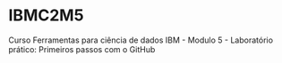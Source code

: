 # IBMC2M5
Curso Ferramentas para ciência de dados IBM - Modulo 5 - Laboratório prático: Primeiros passos com o GitHub
